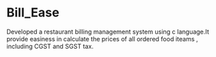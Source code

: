# Bill_Ease
Developed a restaurant billing management system using c language.It provide easiness in calculate the prices of all ordered food iteams , including CGST and SGST tax.
